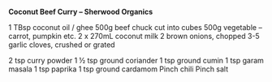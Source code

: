 **Coconut Beef Curry – Sherwood Organics**

1 TBsp coconut oil / ghee
500g beef chuck cut into cubes
500g vegetable – carrot, pumpkin etc.
2 x 270mL coconut milk
2 brown onions, chopped
3-5 garlic cloves, crushed or grated

2 tsp curry powder
1 ½ tsp ground coriander
1 tsp ground cumin
1 tsp garam masala
1 tsp paprika
1 tsp ground cardamom
Pinch chili
Pinch salt

<!--stackedit_data:
eyJkaXNjdXNzaW9ucyI6eyJpUm5FVXhZUHc3azhJRUtDIjp7In
N0YXJ0Ijo0NCwiZW5kIjo2OSwidGV4dCI6IjEgVEJzcCBjb2Nv
bnV0IG9pbCAvIGdoZWUifX0sImNvbW1lbnRzIjp7IjBLWUhXbV
pUM1NudkJxbDMiOnsiZGlzY3Vzc2lvbklkIjoiaVJuRVV4WVB3
N2s4SUVLQyIsInN1YiI6ImdvOjEwNDU4MTM4NDYyOTA2NDAwMT
E3MyIsInRleHQiOiJJJ3ZlIG5ldmVyIHRyaWVkIGdoZWUhIiwi
Y3JlYXRlZCI6MTU3MzE4NjYzMDkwMH19LCJoaXN0b3J5IjpbLT
E0MTMxMDc4MV19
-->